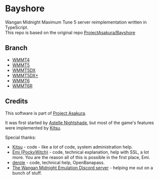 # Bayshore
Wangan Midnight Maximum Tune 5 server reimplementation written in TypeScript.<br>
This repo is based on the original repo [ProjectAsakura/Bayshore](https://github.com/ProjectAsakura/Bayshore)

## Branch
- [WMMT4](../../tree/master_4)
- [WMMT5](../../tree/master_5)
- [WMMT5DX](../../tree/master_5dx)
- [WMMT5DX+](../../tree/master_5dxp)
- [WMMT6](../../tree/master_6)
- [WMMT6R](../../tree/master_6r)

## Credits
This software is part of [Project Asakura](https://github.com/ProjectAsakura).

It was first started by [Astelle Nightshade](https://github.com/ry00001), but most of the game's features were implemented by [Kitsu](https://github.com/shiroikitsu8).

Special thanks:
 - [Kitsu](https://github.com/shiroikitsu8) - code - like a *lot* of code, system administration help.
 - [Emi (PockyWitch)](https://twitter.com/ChocomintPuppy) - code, technical explanation, help with SSL, a lot more. You are the reason all of this is possible in the first place, Emi.
 - [derole](https://derole.co.uk) - code, technical help, OpenBanapass.
 - [The Wangan Midnight Emulation Discord server](https://discord.gg/r3nbd4x) - helping me out on a bunch of stuff.
